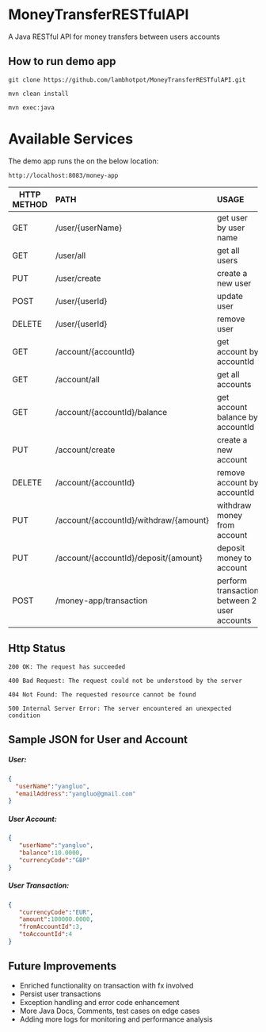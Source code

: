 # MoneyTransferRESTfulAPI
A Java RESTful API for money transfers between users accounts

## How to run demo app

```
git clone https://github.com/lambhotpot/MoneyTransferRESTfulAPI.git
```

```
mvn clean install
```

```
mvn exec:java
```


# Available Services

The demo app runs the on the below location:
```
http://localhost:8083/money-app
```


| HTTP METHOD        | PATH           |  USAGE |
| ------------- |:-------------|:-----|
| GET     | /user/{userName} | get user by user name |
| GET     | /user/all  |   get all users |
| PUT     | /user/create     |  create a new user |
| POST      | /user/{userId} | update user |
| DELETE      | /user/{userId}     | remove user |
| GET     | /account/{accountId} | get account by accountId |
| GET     | /account/all  |   get all accounts |
| GET     | /account/{accountId}/balance  |   get account balance by accountId |
| PUT     | /account/create     |  create a new account |
| DELETE   |/account/{accountId}     | remove account by accountId |
| PUT     | /account/{accountId}/withdraw/{amount}    |  withdraw money from account |
| PUT     | /account/{accountId}/deposit/{amount}     |  deposit money to account |
| POST     | /money-app/transaction    |  perform transaction between 2 user accounts |

## Http Status 

```
200 OK: The request has succeeded
```

```
400 Bad Request: The request could not be understood by the server 
```

```
404 Not Found: The requested resource cannot be found
```

```
500 Internal Server Error: The server encountered an unexpected condition 
```

## Sample JSON for User and Account

##### User:
 ```json
{  
   "userName":"yangluo",
   "emailAddress":"yangluo@gmail.com"
} 
```

##### User Account:
```json
{  
   "userName":"yangluo",
   "balance":10.0000,
   "currencyCode":"GBP"
}
```

##### User Transaction:
```json
{  
   "currencyCode":"EUR",
   "amount":100000.0000,
   "fromAccountId":3,
   "toAccountId":4
}
```

## Future Improvements

- Enriched functionality on transaction with fx involved
- Persist user transactions
- Exception handling and error code enhancement
- More Java Docs, Comments, test cases on edge cases
- Adding more logs for monitoring and performance analysis



